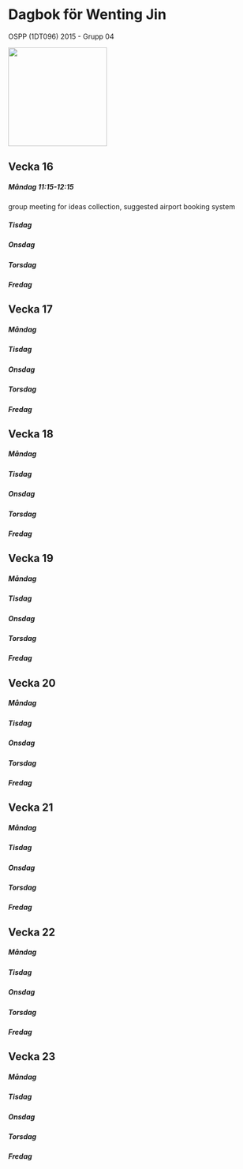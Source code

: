 # Dagbok för Wenting Jin

OSPP (1DT096) 2015 - Grupp 04

<img src="../images/wenting.png" width="200">




## Vecka 16

##### Måndag 11:15-12:15
group meeting for ideas collection, suggested airport booking system

##### Tisdag

##### Onsdag

##### Torsdag

##### Fredag

## Vecka 17

##### Måndag

##### Tisdag

##### Onsdag

##### Torsdag

##### Fredag

## Vecka 18

##### Måndag

##### Tisdag

##### Onsdag

##### Torsdag

##### Fredag

## Vecka 19

##### Måndag

##### Tisdag

##### Onsdag

##### Torsdag

##### Fredag

## Vecka 20

##### Måndag

##### Tisdag

##### Onsdag

##### Torsdag

##### Fredag

## Vecka 21

##### Måndag

##### Tisdag

##### Onsdag

##### Torsdag

##### Fredag

## Vecka 22

##### Måndag

##### Tisdag

##### Onsdag

##### Torsdag

##### Fredag

## Vecka 23

##### Måndag

##### Tisdag

##### Onsdag

##### Torsdag

##### Fredag
